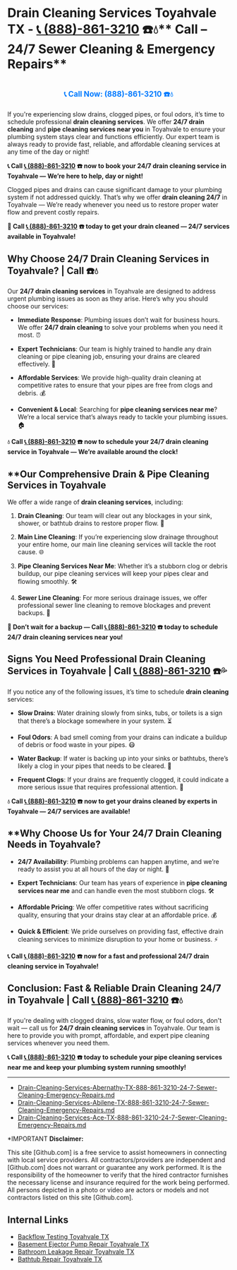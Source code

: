 # Drain Cleaning Services Toyahvale TX - [📞 (888)-861-3210](https://plumbing-texas-3210.netlify.app) ☎️💧** Call  – 24/7 Sewer Cleaning & Emergency Repairs**
# 

<p align="center" style="font-size: 1.2em; font-weight: bold; margin: 20px 0;">
  <a href="https://plumbing-texas-3210.netlify.app" target="_blank" style="color: #007BFF; text-decoration: none;">📞 Call Now: (888)-861-3210 ☎️💧</a>
</p>

If you're experiencing slow drains, clogged pipes, or foul odors, it’s time to schedule professional **drain cleaning services**. We offer **24/7 drain cleaning** and **pipe cleaning services near you** in Toyahvale to ensure your plumbing system stays clear and functions efficiently. Our expert team is always ready to provide fast, reliable, and affordable cleaning services at any time of the day or night!

**📞 Call [📞 (888)-861-3210](https://plumbing-texas-3210.netlify.app) ☎️ now to book your 24/7 drain cleaning service in Toyahvale — We’re here to help, day or night!**

Clogged pipes and drains can cause significant damage to your plumbing system if not addressed quickly. That’s why we offer **drain cleaning 24/7** in Toyahvale — We’re ready whenever you need us to restore proper water flow and prevent costly repairs.

**🚨 Call [📞 (888)-861-3210](https://plumbing-texas-3210.netlify.app) ☎️ today to get your drain cleaned — 24/7 services available in Toyahvale!**

## **Why Choose 24/7 Drain Cleaning Services in Toyahvale? | Call  ☎️💧**

Our **24/7 drain cleaning services** in Toyahvale are designed to address urgent plumbing issues as soon as they arise. Here’s why you should choose our services:

- **Immediate Response**: Plumbing issues don’t wait for business hours. We offer **24/7 drain cleaning** to solve your problems when you need it most. ⏰

- **Expert Technicians**: Our team is highly trained to handle any drain cleaning or pipe cleaning job, ensuring your drains are cleared effectively. 🔧

- **Affordable Services**: We provide high-quality drain cleaning at competitive rates to ensure that your pipes are free from clogs and debris. 💰

- **Convenient & Local**: Searching for **pipe cleaning services near me**? We’re a local service that’s always ready to tackle your plumbing issues. 🏠

**💧 Call [📞 (888)-861-3210](https://plumbing-texas-3210.netlify.app) ☎️ now to schedule your **24/7 drain cleaning** service in Toyahvale — We’re available around the clock!**

## **Our Comprehensive Drain & Pipe Cleaning Services in Toyahvale 

We offer a wide range of **drain cleaning services**, including:

1. **Drain Cleaning**: Our team will clear out any blockages in your sink, shower, or bathtub drains to restore proper flow. 🚿

2. **Main Line Cleaning**: If you’re experiencing slow drainage throughout your entire home, our main line cleaning services will tackle the root cause. 🌐

3. **Pipe Cleaning Services Near Me**: Whether it’s a stubborn clog or debris buildup, our pipe cleaning services will keep your pipes clear and flowing smoothly. 🛠️

4. **Sewer Line Cleaning**: For more serious drainage issues, we offer professional sewer line cleaning to remove blockages and prevent backups. 🚽

**🚨 Don’t wait for a backup — Call [📞 (888)-861-3210](https://plumbing-texas-3210.netlify.app) ☎️ today to schedule **24/7 drain cleaning services** near you!**

## **Signs You Need Professional Drain Cleaning Services in Toyahvale | Call [📞 (888)-861-3210](https://plumbing-texas-3210.netlify.app) ☎️💦**

If you notice any of the following issues, it’s time to schedule **drain cleaning** services:

- **Slow Drains**: Water draining slowly from sinks, tubs, or toilets is a sign that there’s a blockage somewhere in your system. ⏳

- **Foul Odors**: A bad smell coming from your drains can indicate a buildup of debris or food waste in your pipes. 😷

- **Water Backup**: If water is backing up into your sinks or bathtubs, there’s likely a clog in your pipes that needs to be cleared. 🚨

- **Frequent Clogs**: If your drains are frequently clogged, it could indicate a more serious issue that requires professional attention. 🔧

**💧 Call [📞 (888)-861-3210](https://plumbing-texas-3210.netlify.app) ☎️ now to get your drains cleaned by experts in Toyahvale — 24/7 services are available!**

## **Why Choose Us for Your 24/7 Drain Cleaning Needs in Toyahvale? 

- **24/7 Availability**: Plumbing problems can happen anytime, and we’re ready to assist you at all hours of the day or night. 🌙

- **Expert Technicians**: Our team has years of experience in **pipe cleaning services near me** and can handle even the most stubborn clogs. 🛠️

- **Affordable Pricing**: We offer competitive rates without sacrificing quality, ensuring that your drains stay clear at an affordable price. 💰

- **Quick & Efficient**: We pride ourselves on providing fast, effective drain cleaning services to minimize disruption to your home or business. ⚡

**📞 Call [📞 (888)-861-3210](https://plumbing-texas-3210.netlify.app) ☎️ now for a fast and professional **24/7 drain cleaning service** in Toyahvale!**

## **Conclusion: Fast & Reliable Drain Cleaning 24/7 in Toyahvale | Call [📞 (888)-861-3210](https://plumbing-texas-3210.netlify.app) ☎️💧**

If you're dealing with clogged drains, slow water flow, or foul odors, don't wait — call us for **24/7 drain cleaning services** in Toyahvale. Our team is here to provide you with prompt, affordable, and expert pipe cleaning services whenever you need them.

**📞 Call [📞 (888)-861-3210](https://plumbing-texas-3210.netlify.app) ☎️ today to schedule your **pipe cleaning services near me** and keep your plumbing system running smoothly!**

---

- [Drain-Cleaning-Services-Abernathy-TX-888-861-3210-24-7-Sewer-Cleaning-Emergency-Repairs.md](https://github.com/allyoucaneatsushiin/plumbing-texas/blob/main/Drain-Cleaning-Services-Abernathy-TX-888-861-3210-24-7-Sewer-Cleaning-Emergency-Repairs.md)
- [Drain-Cleaning-Services-Abilene-TX-888-861-3210-24-7-Sewer-Cleaning-Emergency-Repairs.md](https://github.com/allyoucaneatsushiin/plumbing-texas/blob/main/Drain-Cleaning-Services-Abilene-TX-888-861-3210-24-7-Sewer-Cleaning-Emergency-Repairs.md)
- [Drain-Cleaning-Services-Ace-TX-888-861-3210-24-7-Sewer-Cleaning-Emergency-Repairs.md](https://github.com/allyoucaneatsushiin/plumbing-texas/blob/main/Drain-Cleaning-Services-Ace-TX-888-861-3210-24-7-Sewer-Cleaning-Emergency-Repairs.md)


*IMPORTANT **Disclaimer:**

This site [Github.com] is a free service to assist homeowners in connecting with local service providers. All contractors/providers are independent and [Github.com] does not warrant or guarantee any work performed. It is the responsibility of the homeowner to verify that the hired contractor furnishes the necessary license and insurance required for the work being performed. All persons depicted in a photo or video are actors or models and not contractors listed on this site [Github.com].


## Internal Links
- [Backflow Testing Toyahvale TX](https://github.com/allyoucaneatsushiin/plumbing-texas/blob/main/Backflow-Testing-Toyahvale-TX-888-861-3210-Prevention-Same-Day-Service-Available-24-7.md)
- [Basement Ejector Pump Repair Toyahvale TX](https://github.com/allyoucaneatsushiin/plumbing-texas/blob/main/Basement-Ejector-Pump-Repair-Toyahvale-TX-888-861-3210-Same-Day-Service-for-Urgent-Repairs-24-7.md)
- [Bathroom Leakage Repair Toyahvale TX](https://github.com/allyoucaneatsushiin/plumbing-texas/blob/main/Bathroom-Leakage-Repair-Toyahvale-TX-888-861-3210-Fix-Leaks-Fast-Avoid-Damage-24-7.md)
- [Bathtub Repair Toyahvale TX](https://github.com/allyoucaneatsushiin/plumbing-texas/blob/main/Bathtub-Repair-Toyahvale-TX-888-861-3210-Replacement-Same-Day-Service-to-Restore-Your-Tub-24-7.md)
